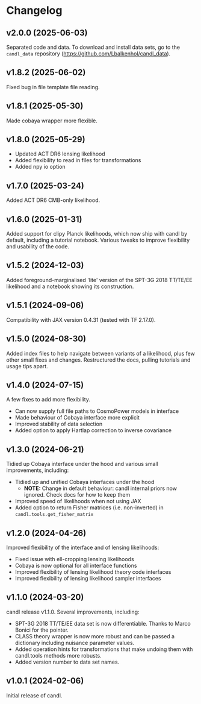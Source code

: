 # Changelog

## v2.0.0 (2025-06-03)

Separated code and data. To download and install data sets, go to the `candl_data` repository (https://github.com/Lbalkenhol/candl_data).

## v1.8.2 (2025-06-02)

Fixed bug in file template file reading.

## v1.8.1 (2025-05-30)

Made cobaya wrapper more flexible.

## v1.8.0 (2025-05-29)

* Updated ACT DR6 lensing likelihood
* Added flexibility to read in files for transformations
* Added npy io option

## v1.7.0 (2025-03-24)

Added ACT DR6 CMB-only likelihood.

## v1.6.0 (2025-01-31)

Added support for clipy Planck likelihoods, which now ship with candl by default, including a tutorial notebook. Various tweaks to improve flexibility and usability of the code.

## v1.5.2 (2024-12-03)

Added foreground-marginalised 'lite' version of the SPT-3G 2018 TT/TE/EE likelihood and a notebook showing its construction.

## v1.5.1 (2024-09-06)

Compatibility with JAX version 0.4.31 (tested with TF 2.17.0).

## v1.5.0 (2024-08-30)

Added index files to help navigate between variants of a likelihood, plus few other small fixes and changes. Restructured the docs, pulling tutorials and usage tips apart.

## v1.4.0 (2024-07-15)

A few fixes to add more flexibility.

* Can now supply full file paths to CosmoPower models in interface
* Made behaviour of Cobaya interface more explicit
* Improved stability of data selection
* Added option to apply Hartlap correction to inverse covariance

## v1.3.0 (2024-06-21)

Tidied up Cobaya interface under the hood and various small improvements, including:

* Tidied up and unified Cobaya interfaces under the hood
    * __NOTE:__ Change in default behaviour: candl internal priors now ignored. Check docs for how to keep them
* Improved speed of likelihoods when not using JAX
* Added option to return Fisher matrices (i.e. non-inverted) in `candl.tools.get_fisher_matrix`

## v1.2.0 (2024-04-26)

Improved flexibility of the interface and of lensing likelihoods:

* Fixed issue with ell-cropping lensing likelihoods
* Cobaya is now optional for all interface functions
* Improved flexibility of lensing likelihood theory code interfaces
* Improved flexibility of lensing likelihood sampler interfaces

## v1.1.0 (2024-03-20)

candl release v1.1.0. Several improvements, including:

* SPT-3G 2018 TT/TE/EE data set is now differentiable. Thanks to Marco Bonici for the pointer.
* CLASS theory wrapper is now more robust and can be passed a dictionary including nuisance parameter values.
* Added operation hints for transformations that make undoing them with candl.tools methods more robusts.
* Added version number to data set names.


## v1.0.1 (2024-02-06)

Initial release of candl.
